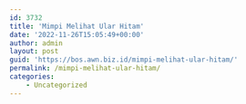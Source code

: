 ```yaml
---
id: 3732
title: 'Mimpi Melihat Ular Hitam'
date: '2022-11-26T15:05:49+00:00'
author: admin
layout: post
guid: 'https://bos.awn.biz.id/mimpi-melihat-ular-hitam/'
permalink: /mimpi-melihat-ular-hitam/
categories:
    - Uncategorized
---
```


